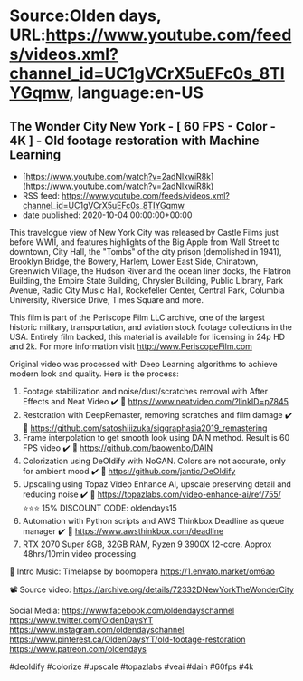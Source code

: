 # Source:Olden days, URL:https://www.youtube.com/feeds/videos.xml?channel_id=UC1gVCrX5uEFc0s_8TIYGqmw, language:en-US

## The Wonder City New York - [ 60 FPS - Color - 4K ] - Old footage restoration with Machine Learning
 - [https://www.youtube.com/watch?v=2adNlxwiR8k](https://www.youtube.com/watch?v=2adNlxwiR8k)
 - RSS feed: https://www.youtube.com/feeds/videos.xml?channel_id=UC1gVCrX5uEFc0s_8TIYGqmw
 - date published: 2020-10-04 00:00:00+00:00

This travelogue view of New York City was released by Castle Films just before WWII, and features highlights of the Big Apple from Wall Street to downtown, City Hall, the "Tombs" of the city prison (demolished in 1941), Brooklyn Bridge, the Bowery, Harlem, Lower East Side, Chinatown, Greenwich Village, the Hudson River and the ocean liner docks, the Flatiron Building, the Empire State Building, Chrysler Building, Public Library, Park Avenue, Radio City Music Hall, Rockefeller Center, Central Park, Columbia University, Riverside Drive, Times Square and more.

This film is part of the Periscope Film LLC archive, one of the largest historic military, transportation, and aviation stock footage collections in the USA. Entirely film backed, this material is available for licensing in 24p HD and 2k. For more information visit http://www.PeriscopeFilm.com

Original video was processed with Deep Learning algorithms to achieve modern look and quality. Here is the process:

1. Footage stabilization and noise/dust/scratches removal with After Effects and Neat Video ✔️
🔗 https://www.neatvideo.com/?linkID=p7845
2. Restoration with DeepRemaster, removing scratches and film damage ✔️
🔗 https://github.com/satoshiiizuka/siggraphasia2019_remastering
3. Frame interpolation to get smooth look using DAIN method. Result is 60 FPS video ✔️
🔗 https://github.com/baowenbo/DAIN
4. Colorization using DeOldify with NoGAN. Colors are not accurate, only for ambient mood ✔️
🔗 https://github.com/jantic/DeOldify
5. Upscaling using Topaz Video Enhance AI, upscale preserving detail and reducing noise ✔️
🔗 https://topazlabs.com/video-enhance-ai/ref/755/
⭐⭐⭐ 15% DISCOUNT CODE: oldendays15
6. Automation with Python scripts and AWS Thinkbox Deadline as queue manager ✔️
🔗 https://www.awsthinkbox.com/deadline
7. RTX 2070 Super 8GB, 32GB RAM, Ryzen 9 3900X 12-core. Approx 48hrs/10min video processing.

🎵 Intro Music:
Timelapse by boomopera
https://1.envato.market/om6ao

📽️ Source video:
https://archive.org/details/72332DNewYorkTheWonderCity

Social Media:
https://www.facebook.com/oldendayschannel
https://www.twitter.com/OldenDaysYT
https://www.instagram.com/oldendayschannel
https://www.pinterest.ca/OldenDaysYT/old-footage-restoration
https://www.patreon.com/oldendays

#deoldify #colorize #upscale #topazlabs #veai #dain #60fps #4k

